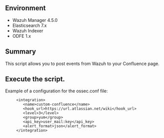 ## Environment

- Wazuh Manager 4.5.0
- Elasticsearch 7.x
- Wazuh Indexer
- ODFE 1.x

## Summary

This script allows you to post events from Wazuh to your Confluence page. 

## Execute the script.

Example of a configuration for the ossec.conf file:

```
     <integration>
        <name>custom-confluence</name>
        <hook_url>https://url.atlassian.net/wiki</hook_url>
        <level>3</level>
        <group>yum</group>
        <api_key>user_mail:key</api_key>
        <alert_format>json</alert_format>
     </integration>
```
